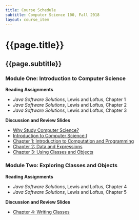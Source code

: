 ```yaml
---
title: Course Schedule
subtitle: Computer Science 100, Fall 2018
layout: course_item
---
```


# {{page.title}}
## {{page.subtitle}}

### Module One: Introduction to Computer Science

**Reading Assignments**

- <em>Java Software Solutions</em>, Lewis and Loftus, Chapter 1
- <em>Java Software Solutions</em>, Lewis and Loftus, Chapter 2
- <em>Java Software Solutions</em>, Lewis and Loftus, Chapter 3

**Discussion and Review Slides**

<ul>

<li> <a target="_blank" rel="noopener" href="{{site.baseurl}}teaching/cs100F2018/provide/slides/cs100_whystudycomputerscience.html">Why Study Computer Science?</a>

<li> <a target="_blank" rel="noopener" href="{{site.baseurl}}teaching/cs100F2018/provide/slides/cs100_introduction.html">Introduction to Computer Science I</a>

<li> <a target="_blank" rel="noopener" href="{{site.baseurl}}teaching/cs100F2018/provide/slides/cs100_chapter1.html">Chapter 1: Introduction to Computation and Programming</a>

<li> <a target="_blank" rel="noopener" href ="{{site.baseurl}}teaching/cs100F2018/provide/slides/cs100_chapter2.html">Chapter 2: Data and Expressions</a>

<li> <a target="_blank" rel="noopener" href ="{{site.baseurl}}teaching/cs100F2018/provide/slides/cs100_chapter3.html">Chapter 3: Using Classes and Objects</a>

</ul>

### Module Two: Exploring Classes and Objects

**Reading Assignments**

- <em>Java Software Solutions</em>, Lewis and Loftus, Chapter 4
- <em>Java Software Solutions</em>, Lewis and Loftus, Chapter 5

**Discussion and Review Slides**

<ul>

<li> <a target="_blank" rel="noopener" href ="{{site.baseurl}}teaching/cs100F2018/provide/slides/cs100_chapter4.html">Chapter 4: Writing Classes</a>

</ul>
